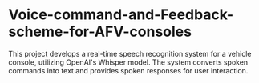 # Voice-command-and-Feedback-scheme-for-AFV-consoles
This project develops a real-time speech recognition system for a vehicle console, utilizing OpenAI's Whisper model. The system converts spoken commands into text and provides spoken responses for user interaction.
